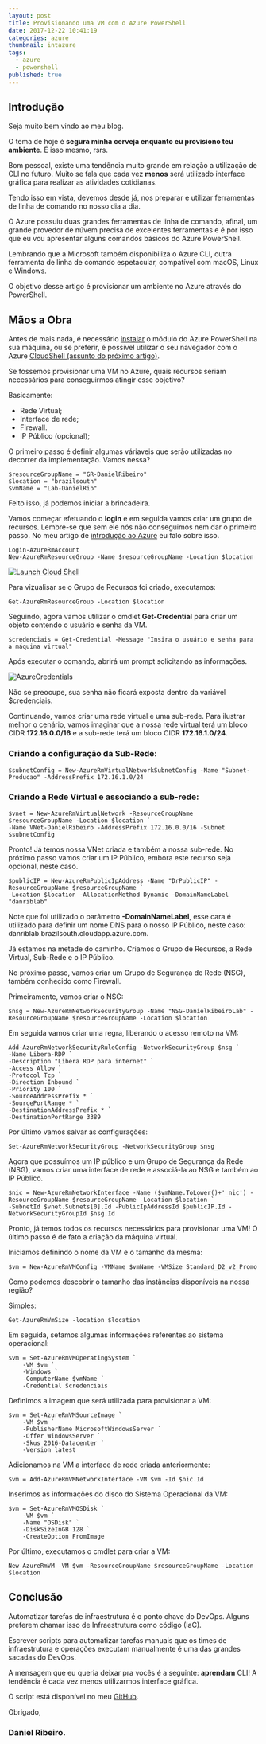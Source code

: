 ```yaml
---
layout: post
title: Provisionando uma VM com o Azure PowerShell
date: 2017-12-22 10:41:19
categories: azure
thumbnail: intazure
tags:
  - azure
  - powershell
published: true
---
```


## Introdução

Seja muito bem vindo ao meu blog.

O tema de hoje é __segura minha cerveja enquanto eu provisiono teu ambiente__. É isso mesmo, rsrs.

Bom pessoal, existe uma tendência muito grande em relação a utilização de CLI no futuro. Muito se fala que cada vez **menos** será utilizado interface gráfica para realizar as atividades cotidianas.

Tendo isso em vista, devemos desde já, nos preparar e utilizar ferramentas de linha de comando no nosso dia a dia.

O Azure possuiu duas grandes ferramentas de linha de comando, afinal, um grande provedor de núvem precisa de excelentes ferramentas e é por isso que eu vou apresentar alguns comandos básicos do Azure PowerShell. 

Lembrando que a Microsoft também disponibiliza o Azure CLI, outra ferramenta de linha de comando espetacular, compatível com macOS, Linux e Windows.

O objetivo desse artigo é provisionar um ambiente no Azure através do PowerShell.

## Mãos a Obra

Antes de mais nada, é necessário [instalar](https://docs.microsoft.com/pt-br/powershell/azure/install-azurerm-ps?view=azurermps-5.0.0 "instalar") o módulo do Azure PowerShell na sua máquina, ou se preferir, é possível utilizar o seu navegador com o Azure [CloudShell (assunto do próximo artigo)](https://docs.microsoft.com/pt-br/azure/cloud-shell/overview "CloudShell").

Se fossemos provisionar uma VM no Azure, quais recursos seriam necessários para conseguirmos atingir esse objetivo?

Basicamente:
- Rede Virtual;
- Interface de rede;
- Firewall.
- IP Público (opcional);

O primeiro passo é definir algumas váriaveis que serão utilizadas no decorrer da implementação.
Vamos nessa?

```
$resourceGroupName = "GR-DanielRibeiro"
$location = "brazilsouth"
$vmName = "Lab-DanielRib"
```

Feito isso, já podemos iniciar a brincadeira.

Vamos começar efetuando o __login__ e em seguida vamos criar um grupo de recursos. Lembre-se que sem ele nós não conseguimos nem dar o primeiro passo.
No meu artigo de [introdução ao Azure](http://xdanielribeiro.com.br/azure/2017/12/13/introducao-ms-azure/ "Introdução ao Microsoft Azure") eu falo sobre isso.

```
Login-AzureRmAccount
New-AzureRmResourceGroup -Name $resourceGroupName -Location $location
```
[![Launch Cloud Shell](https://shell.azure.com/images/launchcloudshell.png "Launch Cloud Shell")](https://shell.azure.com)

Para vizualisar se o Grupo de Recursos foi criado, executamos:
```
Get-AzureRmResourceGroup -Location $location
```

Seguindo, agora vamos utilizar o cmdlet __Get-Credential__ para criar um objeto contendo o usuário e senha da VM. 

```
$credenciais = Get-Credential -Message "Insira o usuário e senha para a máquina virtual"
```
Após executar o comando, abrirá um prompt solicitando as informações.


![AzureCredentials](https://i.imgur.com/TpjcDp3.jpg)


Não se preocupe, sua senha não ficará exposta dentro da variável $credenciais.

Continuando, vamos criar uma rede virtual e uma sub-rede. Para ilustrar melhor o cenário, vamos imaginar que a nossa rede virtual terá um bloco CIDR **172.16.0.0/16** e a sub-rede terá um bloco CIDR **172.16.1.0/24**.

### Criando a configuração da Sub-Rede:

```
$subnetConfig = New-AzureRmVirtualNetworkSubnetConfig -Name "Subnet-Producao" -AddressPrefix 172.16.1.0/24
```

### Criando a Rede Virtual e associando a sub-rede:
 
```
$vnet = New-AzureRmVirtualNetwork -ResourceGroupName $resourceGroupName -Location $location `
-Name VNet-DanielRibeiro -AddressPrefix 172.16.0.0/16 -Subnet $subnetConfig
```

Pronto! Já temos nossa VNet criada e também a nossa sub-rede. No próximo passo vamos criar um IP Público, embora este recurso seja opcional, neste caso.

```
$publicIP = New-AzureRmPublicIpAddress -Name "DrPublicIP" -ResourceGroupName $resourceGroupName `
-Location $location -AllocationMethod Dynamic -DomainNameLabel "danriblab"
```

Note que foi utilizado o parâmetro **-DomainNameLabel**, esse cara é utilizado para definir um nome DNS para o nosso IP Público, neste caso: danriblab.brazilsouth.cloudapp.azure.com.

Já estamos na metade do caminho. Criamos o Grupo de Recursos, a Rede Virtual, Sub-Rede e o IP Público.

No próximo passo, vamos criar um Grupo de Segurança de Rede (NSG), também conhecido como Firewall.

Primeiramente, vamos criar o NSG:

```
$nsg = New-AzureRmNetworkSecurityGroup -Name "NSG-DanielRibeiroLab" -ResourceGroupName $resourceGroupName -Location $location
```

Em seguida vamos criar uma regra, liberando o acesso remoto na VM:

```
Add-AzureRmNetworkSecurityRuleConfig -NetworkSecurityGroup $nsg `
-Name Libera-RDP `
-Description "Libera RDP para internet" `
-Access Allow `
-Protocol Tcp `
-Direction Inbound `
-Priority 100 `
-SourceAddressPrefix * `
-SourcePortRange * `
-DestinationAddressPrefix * `
-DestinationPortRange 3389
```

Por último vamos salvar as configurações:

```
Set-AzureRmNetworkSecurityGroup -NetworkSecurityGroup $nsg
```

Agora que possuímos um IP público e um Grupo de Segurança da Rede (NSG), vamos criar uma interface de rede e associá-la ao NSG e também ao IP Público.

```
$nic = New-AzureRmNetworkInterface -Name ($vmName.ToLower()+'_nic') -ResourceGroupName $resourceGroupName -Location $location `
-SubnetId $vnet.Subnets[0].Id -PublicIpAddressId $publicIP.Id -NetworkSecurityGroupId $nsg.Id
```

Pronto, já temos todos os recursos necessários para provisionar uma VM! O último passo é de fato a criação da máquina virtual.

Iniciamos definindo o nome da VM e o tamanho da mesma:

```
$vm = New-AzureRmVMConfig -VMName $vmName -VMSize Standard_D2_v2_Promo
```

Como podemos descobrir o tamanho das instâncias disponíveis na nossa região?

Simples:

```
Get-AzureRmVmSize -location $location
```

Em seguida, setamos algumas informações referentes ao sistema operacional:

```
$vm = Set-AzureRmVMOperatingSystem `
    -VM $vm `
    -Windows `
    -ComputerName $vmName `
    -Credential $credenciais
```

Definimos a imagem que será utilizada para provisionar a VM:

```
$vm = Set-AzureRmVMSourceImage `
    -VM $vm `
    -PublisherName MicrosoftWindowsServer `
    -Offer WindowsServer `
    -Skus 2016-Datacenter `
    -Version latest
```

Adicionamos na VM a interface de rede criada anteriormente:

```
$vm = Add-AzureRmVMNetworkInterface -VM $vm -Id $nic.Id
```

Inserimos as informações do disco do Sistema Operacional da VM:

```
$vm = Set-AzureRmVMOSDisk `
    -VM $vm `
    -Name "OSDisk" `
    -DiskSizeInGB 128 `
    -CreateOption FromImage
```
Por último, executamos o cmdlet para criar a VM:

```
New-AzureRmVM -VM $vm -ResourceGroupName $resourceGroupName -Location $location
```
## Conclusão

Automatizar tarefas de infraestrutura é o ponto chave do DevOps. Alguns preferem chamar isso de Infraestrutura como código (IaC). 

Escrever scripts para automatizar tarefas manuais que os times de infraestrutura e operações executam manualmente é uma das grandes sacadas do DevOps.

A mensagem que eu queria deixar pra vocês é a seguinte: **aprendam** CLI! A tendência é cada vez menos utilizarmos interface gráfica.

O script está disponível no meu [GitHub](https://github.com/xdanielribeiro/azurepowershell/blob/master/CreateVirtualMachineFromAzurePowerShell.ps1).


Obrigado,

### Daniel Ribeiro.


